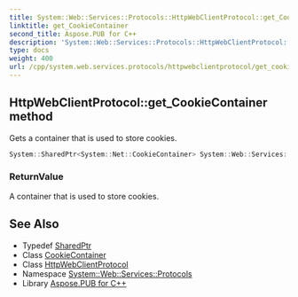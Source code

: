 ```yaml
---
title: System::Web::Services::Protocols::HttpWebClientProtocol::get_CookieContainer method
linktitle: get_CookieContainer
second_title: Aspose.PUB for C++
description: 'System::Web::Services::Protocols::HttpWebClientProtocol::get_CookieContainer method. Gets a container that is used to store cookies in C++.'
type: docs
weight: 400
url: /cpp/system.web.services.protocols/httpwebclientprotocol/get_cookiecontainer/
---
```

## HttpWebClientProtocol::get_CookieContainer method


Gets a container that is used to store cookies.

```cpp
System::SharedPtr<System::Net::CookieContainer> System::Web::Services::Protocols::HttpWebClientProtocol::get_CookieContainer()
```


### ReturnValue

A container that is used to store cookies.

## See Also

* Typedef [SharedPtr](../../../system/sharedptr/)
* Class [CookieContainer](../../../system.net/cookiecontainer/)
* Class [HttpWebClientProtocol](../)
* Namespace [System::Web::Services::Protocols](../../)
* Library [Aspose.PUB for C++](../../../)
